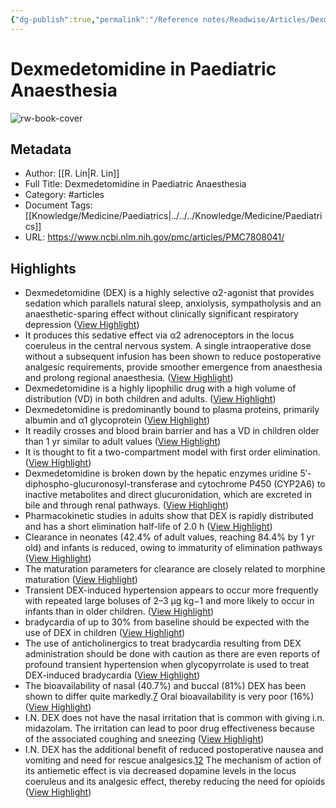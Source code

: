 ```yaml
---
{"dg-publish":true,"permalink":"/Reference notes/Readwise/Articles/Dexmedetomidine in Paediatric Anaesthesia/"}
---
```


# Dexmedetomidine in Paediatric Anaesthesia

![rw-book-cover](https://www.ncbi.nlm.nih.gov/corehtml/pmc/pmcgifs/pmc-graphic-share.png?_=0)

## Metadata
- Author: [[R. Lin\|R. Lin]]
- Full Title: Dexmedetomidine in Paediatric Anaesthesia
- Category: #articles
- Document Tags: [[Knowledge/Medicine/Paediatrics\|../../../Knowledge/Medicine/Paediatrics]] 
- URL: https://www.ncbi.nlm.nih.gov/pmc/articles/PMC7808041/

## Highlights
- Dexmedetomidine (DEX) is a highly selective α2-agonist that provides sedation which parallels natural sleep, anxiolysis, sympatholysis and an anaesthetic-sparing effect without clinically significant respiratory depression ([View Highlight](https://read.readwise.io/read/01gr5haz7qae36w7v8ayj0acx4))
- It produces this sedative effect via α2 adrenoceptors in the locus coeruleus in the central nervous system. A single intraoperative dose without a subsequent infusion has been shown to reduce postoperative analgesic requirements, provide smoother emergence from anaesthesia and prolong regional anaesthesia. ([View Highlight](https://read.readwise.io/read/01gr5hc3m9q43z7mfg45phs7mk))
- Dexmedetomidine is a highly lipophilic drug with a high volume of distribution (VD) in both children and adults. ([View Highlight](https://read.readwise.io/read/01gr5he89zm01z9bgcjj7b4tqv))
- Dexmedetomidine is predominantly bound to plasma proteins, primarily albumin and α1 glycoprotein ([View Highlight](https://read.readwise.io/read/01gr5hfj44w6t8ct00f4gqkbg3))
- It readily crosses and blood brain barrier and has a VD in children older than 1 yr similar to adult values ([View Highlight](https://read.readwise.io/read/01gr5hgb201egx2k37m05nmymk))
- It is thought to fit a two-compartment model with first order elimination. ([View Highlight](https://read.readwise.io/read/01gr5hgfm0nw0d2pd53xbttb0m))
- Dexmedetomidine is broken down by the hepatic enzymes uridine 5′-diphospho-glucuronosyl-transferase and cytochrome P450 (CYP2A6) to inactive metabolites and direct glucuronidation, which are excreted in bile and through renal pathways. ([View Highlight](https://read.readwise.io/read/01gr5hhfnbs4a1m7q40c1rzpjk))
- Pharmacokinetic studies in adults show that DEX is rapidly distributed and has a short elimination half-life of 2.0 h ([View Highlight](https://read.readwise.io/read/01gr5hj6b5v9wb5p4pgb0m5rb9))
- Clearance in neonates (42.4% of adult values, reaching 84.4% by 1 yr old) and infants is reduced, owing to immaturity of elimination pathways ([View Highlight](https://read.readwise.io/read/01gr5hkf2xyg3gpp3kpmb957bd))
- The maturation parameters for clearance are closely related to morphine maturation ([View Highlight](https://read.readwise.io/read/01gr5hmjvsnm9gvgyd9jvr9mm5))
- Transient DEX-induced hypertension appears to occur more frequently with repeated large boluses of 2–3 μg kg−1 and more likely to occur in infants than in older children. ([View Highlight](https://read.readwise.io/read/01gr5hrdzdqr9t7h8t2tbq79qj))
- bradycardia of up to 30% from baseline should be expected with the use of DEX in children ([View Highlight](https://read.readwise.io/read/01gr5htp01khvnf3vp4bcj96dq))
- The use of anticholinergics to treat bradycardia resulting from DEX administration should be done with caution as there are even reports of profound transient hypertension when glycopyrrolate is used to treat DEX-induced bradycardia ([View Highlight](https://read.readwise.io/read/01gr5hv8gzddsvpmb56a7txw0j))
- The bioavailability of nasal (40.7%) and buccal (81%) DEX has been shown to differ quite markedly.[7](https://www.ncbi.nlm.nih.gov/pmc/articles/PMC7808041/#bib7) Oral bioavailability is very poor (16%) ([View Highlight](https://read.readwise.io/read/01gr5hx47bwf75xhdjxdwtdq55))
- I.N. DEX does not have the nasal irritation that is common with giving i.n. midazolam. The irritation can lead to poor drug effectiveness because of the associated coughing and sneezing ([View Highlight](https://read.readwise.io/read/01gr5j2mf9sxbhy1yzz26s8nqw))
- I.N. DEX has the additional benefit of reduced postoperative nausea and vomiting and need for rescue analgesics.[12](https://www.ncbi.nlm.nih.gov/pmc/articles/PMC7808041/#bib12) The mechanism of action of its antiemetic effect is via decreased dopamine levels in the locus coeruleus and its analgesic effect, thereby reducing the need for opioids ([View Highlight](https://read.readwise.io/read/01gr5j3ytn0bp33fvs411289am))

